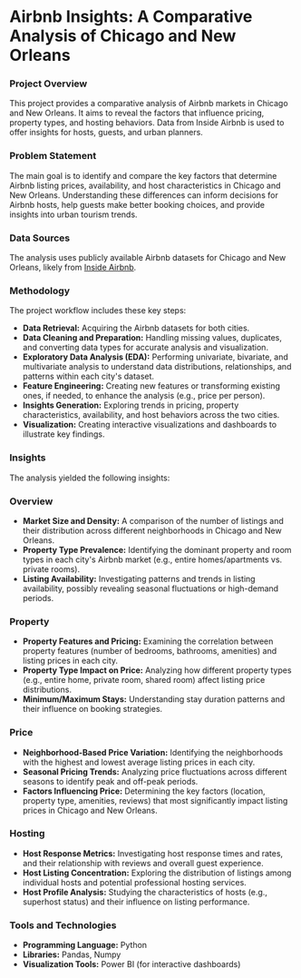 # Airbnb Insights: A Comparative Analysis of Chicago and New Orleans

### Project Overview

This project provides a comparative analysis of Airbnb markets in Chicago and New Orleans. It aims to reveal the factors that influence pricing, property types, and hosting behaviors. Data from Inside Airbnb is used to offer insights for hosts, guests, and urban planners.

### Problem Statement

The main goal is to identify and compare the key factors that determine Airbnb listing prices, availability, and host characteristics in Chicago and New Orleans. Understanding these differences can inform decisions for Airbnb hosts, help guests make better booking choices, and provide insights into urban tourism trends.

### Data Sources

The analysis uses publicly available Airbnb datasets for Chicago and New Orleans, likely from [Inside Airbnb](http://insideairbnb.com/get-the-data.html).

### Methodology

The project workflow includes these key steps:

*   **Data Retrieval:** Acquiring the Airbnb datasets for both cities.
*   **Data Cleaning and Preparation:** Handling missing values, duplicates, and converting data types for accurate analysis and visualization.
*   **Exploratory Data Analysis (EDA):** Performing univariate, bivariate, and multivariate analysis to understand data distributions, relationships, and patterns within each city's dataset.
*   **Feature Engineering:** Creating new features or transforming existing ones, if needed, to enhance the analysis (e.g., price per person).
*   **Insights Generation:** Exploring trends in pricing, property characteristics, availability, and host behaviors across the two cities.
*   **Visualization:** Creating interactive visualizations and dashboards to illustrate key findings.

### Insights

The analysis yielded the following insights:

### Overview

*   **Market Size and Density:** A comparison of the number of listings and their distribution across different neighborhoods in Chicago and New Orleans.
*   **Property Type Prevalence:** Identifying the dominant property and room types in each city's Airbnb market (e.g., entire homes/apartments vs. private rooms).
*   **Listing Availability:** Investigating patterns and trends in listing availability, possibly revealing seasonal fluctuations or high-demand periods.

### Property

*   **Property Features and Pricing:** Examining the correlation between property features (number of bedrooms, bathrooms, amenities) and listing prices in each city.
*   **Property Type Impact on Price:** Analyzing how different property types (e.g., entire home, private room, shared room) affect listing price distributions.
*   **Minimum/Maximum Stays:** Understanding stay duration patterns and their influence on booking strategies.

### Price

*   **Neighborhood-Based Price Variation:** Identifying the neighborhoods with the highest and lowest average listing prices in each city.
*   **Seasonal Pricing Trends:** Analyzing price fluctuations across different seasons to identify peak and off-peak periods.
*   **Factors Influencing Price:** Determining the key factors (location, property type, amenities, reviews) that most significantly impact listing prices in Chicago and New Orleans.

### Hosting

*   **Host Response Metrics:** Investigating host response times and rates, and their relationship with reviews and overall guest experience.
*   **Host Listing Concentration:** Exploring the distribution of listings among individual hosts and potential professional hosting services.
*   **Host Profile Analysis:** Studying the characteristics of hosts (e.g., superhost status) and their influence on listing performance.

### Tools and Technologies

*   **Programming Language:** Python
*   **Libraries:** Pandas, Numpy
*   **Visualization Tools:** Power BI (for interactive dashboards)
